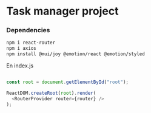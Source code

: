 # Task manager project

### Dependencies 
```bash
npm i react-router
npm i axios
npm install @mui/joy @emotion/react @emotion/styled
```

En index.js

```js

const root = document.getElementById("root");

ReactDOM.createRoot(root).render(
  <RouterProvider router={router} />
);
```
